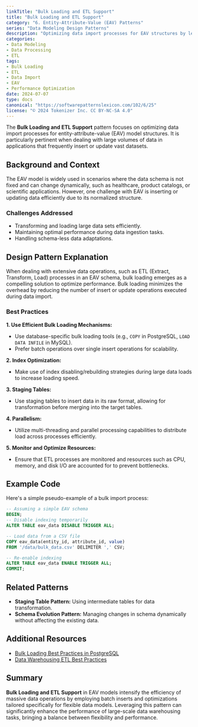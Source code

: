 ```yaml
---
linkTitle: "Bulk Loading and ETL Support"
title: "Bulk Loading and ETL Support"
category: "6. Entity-Attribute-Value (EAV) Patterns"
series: "Data Modeling Design Patterns"
description: "Optimizing data import processes for EAV structures by leveraging efficient bulk loading and ETL techniques for managing large-scale data volumes."
categories:
- Data Modeling
- Data Processing
- ETL
tags:
- Bulk Loading
- ETL
- Data Import
- EAV
- Performance Optimization
date: 2024-07-07
type: docs
canonical: "https://softwarepatternslexicon.com/102/6/25"
license: "© 2024 Tokenizer Inc. CC BY-NC-SA 4.0"
---
```



The **Bulk Loading and ETL Support** pattern focuses on optimizing data import processes for entity-attribute-value (EAV) model structures. It is particularly pertinent when dealing with large volumes of data in applications that frequently insert or update vast datasets.

## Background and Context

The EAV model is widely used in scenarios where the data schema is not fixed and can change dynamically, such as healthcare, product catalogs, or scientific applications. However, one challenge with EAV is inserting or updating data efficiently due to its normalized structure.

### Challenges Addressed

- Transforming and loading large data sets efficiently.
- Maintaining optimal performance during data ingestion tasks.
- Handling schema-less data adaptations.
  
## Design Pattern Explanation

When dealing with extensive data operations, such as ETL (Extract, Transform, Load) processes in an EAV schema, bulk loading emerges as a compelling solution to optimize performance. Bulk loading minimizes the overhead by reducing the number of insert or update operations executed during data import.

### Best Practices

**1. Use Efficient Bulk Loading Mechanisms:**
   - Use database-specific bulk loading tools (e.g., `COPY` in PostgreSQL, `LOAD DATA INFILE` in MySQL).
   - Prefer batch operations over single insert operations for scalability.

**2. Index Optimization:**
   - Make use of index disabling/rebuilding strategies during large data loads to increase loading speed.

**3. Staging Tables:**
   - Use staging tables to insert data in its raw format, allowing for transformation before merging into the target tables.
   
**4. Parallelism:**
   - Utilize multi-threading and parallel processing capabilities to distribute load across processes efficiently.

**5. Monitor and Optimize Resources:**
   - Ensure that ETL processes are monitored and resources such as CPU, memory, and disk I/O are accounted for to prevent bottlenecks.

## Example Code

Here's a simple pseudo-example of a bulk import process:

```sql
-- Assuming a simple EAV schema
BEGIN;
-- Disable indexing temporarily
ALTER TABLE eav_data DISABLE TRIGGER ALL;

-- Load data from a CSV file
COPY eav_data(entity_id, attribute_id, value)
FROM '/data/bulk_data.csv' DELIMITER ',' CSV;

-- Re-enable indexing
ALTER TABLE eav_data ENABLE TRIGGER ALL;
COMMIT;
```

## Related Patterns

- **Staging Table Pattern:** Using intermediate tables for data transformation.
- **Schema Evolution Pattern:** Managing changes in schema dynamically without affecting the existing data.

## Additional Resources

- [Bulk Loading Best Practices in PostgreSQL](https://www.postgresql.org/docs/current/sql-copy.html)
- [Data Warehousing ETL Best Practices](https://docs.microsoft.com/en-us/sql/integration-services/)

## Summary

**Bulk Loading and ETL Support** in EAV models intensify the efficiency of massive data operations by employing batch inserts and optimizations tailored specifically for flexible data models. Leveraging this pattern can significantly enhance the performance of large-scale data warehousing tasks, bringing a balance between flexibility and performance.
